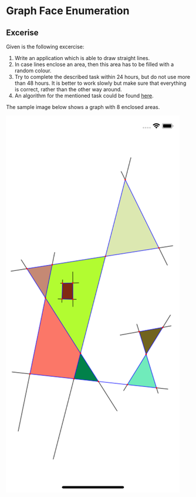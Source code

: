 #  Graph Face Enumeration

## Excerise
Given is the following excercise:
1. Write an application which is able to draw straight lines. 
2. In case lines enclose an area, then this area has to be filled with a random colour.
3. Try to complete the described task within 24 hours, but do not use more than 48 hours. It is better to work slowly but make sure that everything is correct, rather than the other way around.
4. An algorithm for the mentioned task could be found [here](https://math.stackexchange.com/questions/1592799/algorithm-for-enumerating-all-the-faces-of-a-multigraph-with-given-planar-embedd).

The sample image below shows a graph with 8 enclosed areas. 

![alt text](Example.png)
